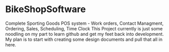 # BikeShopSoftware
Complete Sporting Goods POS system - Work orders, Contact Managment, Ordering, Sales, Scheduling, Time Clock
This Project currently is just some noodling on my part to learn github and get my feet back into development.
My plan is to start with creating some design documents and pull that all in here. 
